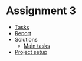 # Assignment 3

* [Tasks](https://drive.google.com/file/d/1tZE1eo6Xf911BALxeeKeSKIYtljrrePu/view?usp=sharing)
* [Report](https://www.mathcha.io/editor/NvlrntlOfE6f6BsGQm3pnsX2DPKZHEO067rTwzvYOe)
* Solutions
    * [Main tasks](./main.ipynb)
* [Project setup](../README.md#project-setup)